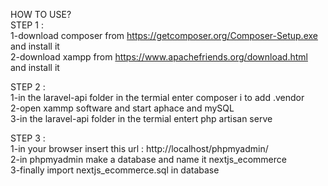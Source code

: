 HOW TO USE? <br />
STEP 1 : <br />
1-download composer from https://getcomposer.org/Composer-Setup.exe and install it <br />
2-download xampp from https://www.apachefriends.org/download.html and install it <br />

STEP 2 : <br />
1-in the laravel-api folder in the termial enter composer i to add .vendor <br />
2-open xammp software and start aphace and mySQL <br />
3-in the laravel-api folder in the termial entert php artisan serve <br />

STEP 3 : <br />
1-in your browser insert this url : http://localhost/phpmyadmin/ <br />
2-in phpmyadmin make a database and name it nextjs_ecommerce <br />
3-finally import nextjs_ecommerce.sql in database <br />
